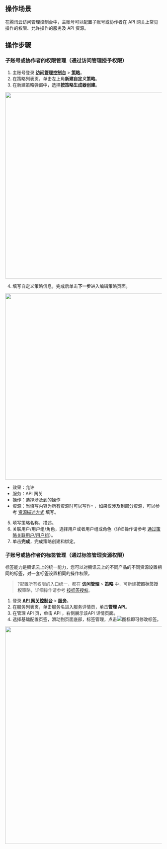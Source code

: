## 操作场景
在腾讯云访问管理控制台中，主账号可以配置子账号或协作者在 API 网关上常见操作的权限、允许操作的服务及 API 资源。

## 操作步骤
### 子账号或协作者的权限管理（通过访问管理授予权限）
1. 主账号登录 [**访问管理控制台**](https://console.cloud.tencent.com/cam/overview) > [**策略**](https://console.cloud.tencent.com/cam/policy)。
2. 在策略列表页，单击左上角**新建自定义策略**。
3. 在新建策略弹窗中，选择**按策略生成器创建**。
<img src="https://main.qcloudimg.com/raw/2bbada93f591392ae94f2cf21e07c324.png" width=600/>

4. 填写自定义策略信息，完成后单击**下一步**进入编辑策略页面。

 <img src="https://qcloudimg.tencent-cloud.cn/raw/1fff65723f8e4ddf942f055f429902fb.png" width=600/>
 
   - 效果：允许
   - 服务：API 网关
   - 操作：选择涉及到的操作
   - 资源：当填写内容为所有资源时可以写作`*` ，如果仅涉及到部分资源，可以参考 [资源描述方式](https://cloud.tencent.com/document/product/598/10606) 填写。
5. 填写策略名称，描述。
6. 关联用户/用户组/角色，选择用户或者用户组或角色（详细操作请参考 [通过策略关联用户/用户组](https://cloud.tencent.com/document/product/598/10602#.E9.80.9A.E8.BF.87.E7.AD.96.E7.95.A5.E5.85.B3.E8.81.94.E7.94.A8.E6.88.B7.2F.E7.94.A8.E6.88.B7.E7.BB.84)）。
7.  单击**完成**，完成策略创建和绑定。

### 子账号或协作者的标签管理（通过标签管理资源权限）
标签能力是腾讯云上的统一能力，您可以对腾讯云上的不同产品的不同资源设置相同的标签，对一套标签设置相同的操作权限。
>?配置所有权限的入口统一，都在 [**访问管理**](https://console.cloud.tencent.com/cam) > [**策略**](https://console.cloud.tencent.com/cam/policy) 中，可新建**按照标签授权**策略，详细操作请参考 [按标签授权](https://cloud.tencent.com/document/product/598/37739#.E6.8C.89.E6.A0.87.E7.AD.BE.E6.8E.88.E6.9D.83)。

1. 登录 [**API 网关控制台**](https://console.cloud.tencent.com/apigateway/index?rid=8) > [**服务**](https://console.cloud.tencent.com/apigateway/service?rid=8)。
2. 在服务列表页，单击服务名进入服务详情页，单击**管理 API**。
3. 在管理 API 页，单击 API ，右侧展示该API 详情页面。 
4. 选择基础配置页签，滑动到页面底部，标签管理，点击<img src="https://main.qcloudimg.com/raw/2563f681e1be1f3c3e94f590b912ac96.png" style="margin:0;">图标即可修改标签。

  <img src="https://qcloudimg.tencent-cloud.cn/raw/1a4f644b6e60715d1403591cbe50b665.png" width=700/>

